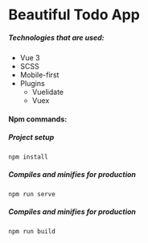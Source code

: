 # Beautiful Todo App

##### Technologies that are used:

+ Vue 3
+ SCSS
+ Mobile-first
+ Plugins
    + Vuelidate
    + Vuex

#### Npm commands:

##### Project setup

```
npm install
```

##### Compiles and minifies for production

```
npm run serve
```

##### Compiles and minifies for production

```
npm run build
```
